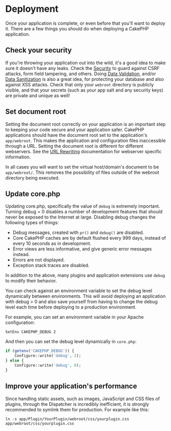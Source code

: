# Deployment

Once your application is complete, or even before that you'll want to deploy it.
There are a few things you should do when deploying a CakePHP application.

## Check your security

If you're throwing your application out into the wild, it's a good idea to make
sure it doesn't have any leaks. Check the [Security](core-libraries/components/security-component) to guard against
CSRF attacks, form field tampering, and others. Doing [Data Validation](models/data-validation), and/or
[Data Sanitization](core-utility-libraries/sanitize) is also a great idea, for protecting your
database and also against XSS attacks. Check that only your `webroot` directory
is publicly visible, and that your secrets (such as your app salt and
any security keys) are private and unique as well!

## Set document root

Setting the document root correctly on your application is an important step to
keeping your code secure and your application safer. CakePHP applications
should have the document root set to the application's `app/webroot`. This
makes the application and configuration files inaccessible through a URL.
Setting the document root is different for different webservers. See the
[URL Rewriting](installation/url-rewriting) documentation for webserver specific
information.

In all cases you will want to set the virtual host/domain's document to be
`app/webroot/`. This removes the possibility of files outside of the webroot
directory being executed.

## Update core.php

Updating core.php, specifically the value of `debug` is extremely important.
Turning debug = 0 disables a number of development features that should never be
exposed to the Internet at large. Disabling debug changes the following types of
things:

- Debug messages, created with `pr()` and `debug()` are
  disabled.
- Core CakePHP caches are by default flushed every 999 days, instead of every
  10 seconds as in development.
- Error views are less informative, and give generic error messages instead.
- Errors are not displayed.
- Exception stack traces are disabled.

In addition to the above, many plugins and application extensions use `debug`
to modify their behavior.

You can check against an environment variable to set the debug level dynamically
between environments. This will avoid deploying an application with debug \> 0 and
also save yourself from having to change the debug level each time before deploying
to a production environment.

For example, you can set an environment variable in your Apache configuration:

    SetEnv CAKEPHP_DEBUG 2

And then you can set the debug level dynamically in `core.php`:

``` php
if (getenv('CAKEPHP_DEBUG')) {
    Configure::write('debug', 2);
} else {
    Configure::write('debug', 0);
}
```

## Improve your application's performance

Since handling static assets, such as images, JavaScript and CSS files of plugins,
through the Dispatcher is incredibly inefficient, it is strongly recommended to symlink
them for production. For example like this:

    ln -s app/Plugin/YourPlugin/webroot/css/yourplugin.css app/webroot/css/yourplugin.css
